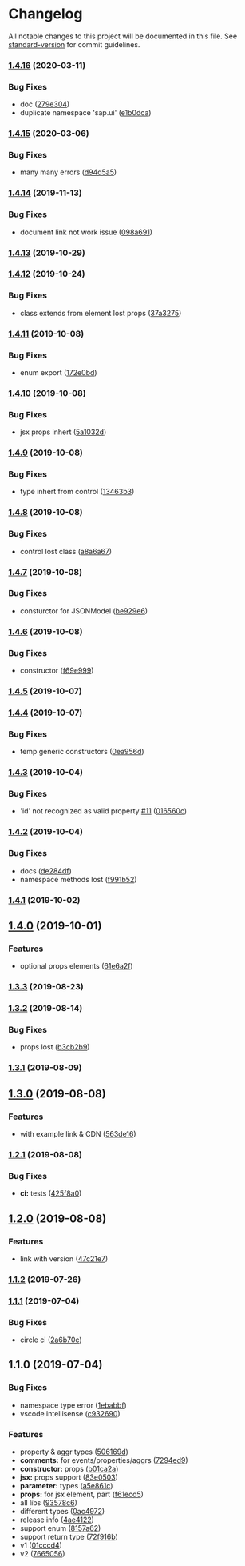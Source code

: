 # Changelog

All notable changes to this project will be documented in this file. See [standard-version](https://github.com/conventional-changelog/standard-version) for commit guidelines.

### [1.4.16](https://github.com/ui5-next/types/compare/v1.4.15...v1.4.16) (2020-03-11)


### Bug Fixes

* doc ([279e304](https://github.com/ui5-next/types/commit/279e3046f5044c6df13ac82b7d3e8cb09a94c251))
* duplicate namespace 'sap.ui' ([e1b0dca](https://github.com/ui5-next/types/commit/e1b0dca658d89569f4be051454285701d66c1872))

### [1.4.15](https://github.com/ui5-next/types/compare/v1.4.14...v1.4.15) (2020-03-06)


### Bug Fixes

* many many errors ([d94d5a5](https://github.com/ui5-next/types/commit/d94d5a50a2a257882885efbf0301cd2f7727ffb5))

### [1.4.14](https://github.com/ui5-next/types/compare/v1.4.13...v1.4.14) (2019-11-13)


### Bug Fixes

* document link not work issue ([098a691](https://github.com/ui5-next/types/commit/098a691))



### [1.4.13](https://github.com/ui5-next/types/compare/v1.4.12...v1.4.13) (2019-10-29)



### [1.4.12](https://github.com/ui5-next/types/compare/v1.4.11...v1.4.12) (2019-10-24)


### Bug Fixes

* class extends from element lost props ([37a3275](https://github.com/ui5-next/types/commit/37a3275))



### [1.4.11](https://github.com/ui5-next/types/compare/v1.4.10...v1.4.11) (2019-10-08)


### Bug Fixes

* enum export ([172e0bd](https://github.com/ui5-next/types/commit/172e0bd))



### [1.4.10](https://github.com/ui5-next/types/compare/v1.4.9...v1.4.10) (2019-10-08)


### Bug Fixes

* jsx props inhert ([5a1032d](https://github.com/ui5-next/types/commit/5a1032d))



### [1.4.9](https://github.com/ui5-next/types/compare/v1.4.8...v1.4.9) (2019-10-08)


### Bug Fixes

* type inhert from control ([13463b3](https://github.com/ui5-next/types/commit/13463b3))



### [1.4.8](https://github.com/ui5-next/types/compare/v1.4.7...v1.4.8) (2019-10-08)


### Bug Fixes

* control lost class ([a8a6a67](https://github.com/ui5-next/types/commit/a8a6a67))



### [1.4.7](https://github.com/ui5-next/types/compare/v1.4.6...v1.4.7) (2019-10-08)


### Bug Fixes

* consturctor for JSONModel ([be929e6](https://github.com/ui5-next/types/commit/be929e6))



### [1.4.6](https://github.com/ui5-next/types/compare/v1.4.5...v1.4.6) (2019-10-08)


### Bug Fixes

* constructor ([f69e999](https://github.com/ui5-next/types/commit/f69e999))



### [1.4.5](https://github.com/ui5-next/types/compare/v1.4.4...v1.4.5) (2019-10-07)



### [1.4.4](https://github.com/ui5-next/types/compare/v1.4.3...v1.4.4) (2019-10-07)


### Bug Fixes

* temp generic constructors ([0ea956d](https://github.com/ui5-next/types/commit/0ea956d))



### [1.4.3](https://github.com/ui5-next/types/compare/v1.4.2...v1.4.3) (2019-10-04)


### Bug Fixes

* 'id' not recognized as valid property [#11](https://github.com/ui5-next/types/issues/11) ([016560c](https://github.com/ui5-next/types/commit/016560c))



### [1.4.2](https://github.com/ui5-next/types/compare/v1.4.1...v1.4.2) (2019-10-04)


### Bug Fixes

* docs ([de284df](https://github.com/ui5-next/types/commit/de284df))
* namespace methods lost ([f991b52](https://github.com/ui5-next/types/commit/f991b52))



### [1.4.1](https://github.com/ui5-next/types/compare/v1.4.0...v1.4.1) (2019-10-02)



## [1.4.0](https://github.com/ui5-next/types/compare/v1.3.3...v1.4.0) (2019-10-01)


### Features

* optional props elements ([61e6a2f](https://github.com/ui5-next/types/commit/61e6a2f))



### [1.3.3](https://github.com/ui5-next/types/compare/v1.3.2...v1.3.3) (2019-08-23)



### [1.3.2](https://github.com/ui5-next/types/compare/v1.3.1...v1.3.2) (2019-08-14)


### Bug Fixes

* props lost ([b3cb2b9](https://github.com/ui5-next/types/commit/b3cb2b9))



### [1.3.1](https://github.com/ui5-next/types/compare/v1.3.0...v1.3.1) (2019-08-09)



## [1.3.0](https://github.com/ui5-next/types/compare/v1.2.1...v1.3.0) (2019-08-08)


### Features

* with example link & CDN ([563de16](https://github.com/ui5-next/types/commit/563de16))



### [1.2.1](https://github.com/ui5-next/types/compare/v1.2.0...v1.2.1) (2019-08-08)


### Bug Fixes

* **ci:** tests ([425f8a0](https://github.com/ui5-next/types/commit/425f8a0))



## [1.2.0](https://github.com/ui5-next/types/compare/v1.1.2...v1.2.0) (2019-08-08)


### Features

* link with version ([47c21e7](https://github.com/ui5-next/types/commit/47c21e7))



### [1.1.2](https://github.com/ui5-next/types/compare/v1.1.1...v1.1.2) (2019-07-26)



### [1.1.1](https://github.com/ui5-next/types/compare/v1.1.0...v1.1.1) (2019-07-04)


### Bug Fixes

* circle ci ([2a6b70c](https://github.com/ui5-next/types/commit/2a6b70c))



## 1.1.0 (2019-07-04)


### Bug Fixes

* namespace type error ([1ebabbf](https://github.com/ui5-next/types/commit/1ebabbf))
* vscode intellisense ([c932690](https://github.com/ui5-next/types/commit/c932690))


### Features

* property & aggr types ([506169d](https://github.com/ui5-next/types/commit/506169d))
* **comments:** for events/properties/aggrs ([7294ed9](https://github.com/ui5-next/types/commit/7294ed9))
* **constructor:** props ([b01ca2a](https://github.com/ui5-next/types/commit/b01ca2a))
* **jsx:** props support ([83e0503](https://github.com/ui5-next/types/commit/83e0503))
* **parameter:** types ([a5e861c](https://github.com/ui5-next/types/commit/a5e861c))
* **props:** for jsx element, part ([f61ecd5](https://github.com/ui5-next/types/commit/f61ecd5))
* all libs ([93578c6](https://github.com/ui5-next/types/commit/93578c6))
* different types ([0ac4972](https://github.com/ui5-next/types/commit/0ac4972))
* release info ([4ae4122](https://github.com/ui5-next/types/commit/4ae4122))
* support enum ([8157a62](https://github.com/ui5-next/types/commit/8157a62))
* support return type ([72f916b](https://github.com/ui5-next/types/commit/72f916b))
* v1 ([01cccd4](https://github.com/ui5-next/types/commit/01cccd4))
* v2 ([7665056](https://github.com/ui5-next/types/commit/7665056))
